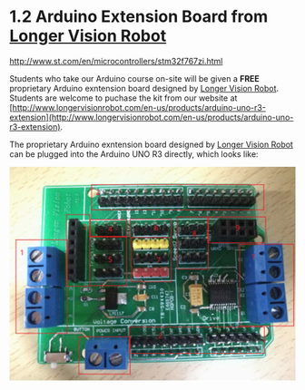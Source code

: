  # 1.2 Arduino Extension Board from [Longer Vision Robot](http://www.longervisionrobot.com)

http://www.st.com/en/microcontrollers/stm32f767zi.html

Students who take our Arduino course on-site will be given a **FREE** proprietary Arduino exntension board designed by [Longer Vision Robot](http://www.longervisionrobot.com). Students are welcome to puchase the kit from our website at [http://www.longervisionrobot.com/en-us/products/arduino-uno-r3-extension](http://www.longervisionrobot.com/en-us/products/arduino-uno-r3-extension). 

The proprietary Arduino exntension board designed by [Longer Vision Robot](http://www.longervisionrobot.com) can be plugged into the Arduino UNO R3 directly, which looks like:

![Image](./LVR_Arduino_Vehicle.jpg)

